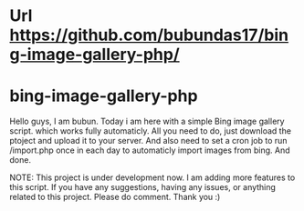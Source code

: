 # Url https://github.com/bubundas17/bing-image-gallery-php/
# bing-image-gallery-php
Hello guys, I am bubun.
Today i am here with a simple Bing image gallery script. which works fully automaticly.
All you need to do, just download the ptoject and upload it to your server. 
And also need to set a cron job to run /import.php once in each day to automaticly import images from bing.
And done.

NOTE: This project is under development now. I am adding more features to this script. If you have any suggestions, having any issues, or anything related to this project. Please do comment. Thank you :)
